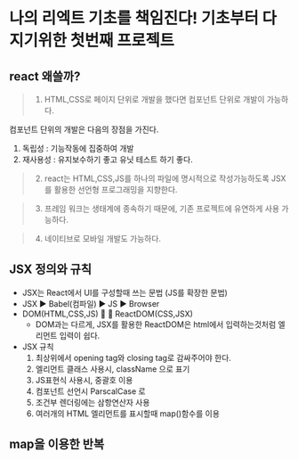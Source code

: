 # 나의 리엑트 기초를 책임진다! 기초부터 다지기위한 첫번째 프로젝트
## react 왜쓸까?
> 1. HTML,CSS로 페이지 단위로 개발을 했다면 컴포넌트 단위로 개발이 가능하다.

컴포넌트 단위의 개발은 다음의 장점을 가진다.
1. 독립성 : 기능작동에 집중하여 개발
2. 재사용성 : 유지보수하기 좋고 유닛 테스트 하기 좋다.

> 2. react는 HTML,CSS,JS를 하나의 파일에 명시적으로 작성가능하도록 JSX를 활용한 선언형 프로그래밍을 지향한다.

> 3. 프레임 워크는 생태계에 종속하기 때문에, 기존 프로젝트에 유연하게 사용 가능하다.

> 4. 네이티브로 모바일 개발도 가능하다.

## JSX 정의와 규칙

* JSX는 React에서 UI를 구성할때 쓰는 문법 (JS를 확장한 문법)
* JSX ▶︎ Babel(컴파일) ▶︎ JS ▶︎ Browser
* DOM(HTML,CSS,JS) 🤜 🤛 ReactDOM(CSS,JSX)
  * DOM과는 다르게, JSX를 활용한 ReactDOM은 html에서 입력하는것처럼 엘리먼트 입력이 쉽다.
* JSX 규칙
  1. 최상위에서 opening tag와 closing tag로 감싸주어야 한다.
  2. 엘리먼트 클래스 사용시, className 으로 표기
  3. JS표현식 사용시, 중괄호 이용
  4. 컴포넌트 선언시 ParscalCase 로
  5. 조건부 렌더링에는 삼항연산자 사용
  6. 여러개의 HTML 엘리먼트를 표시할때 map()함수를 이용

## map을 이용한 반복
